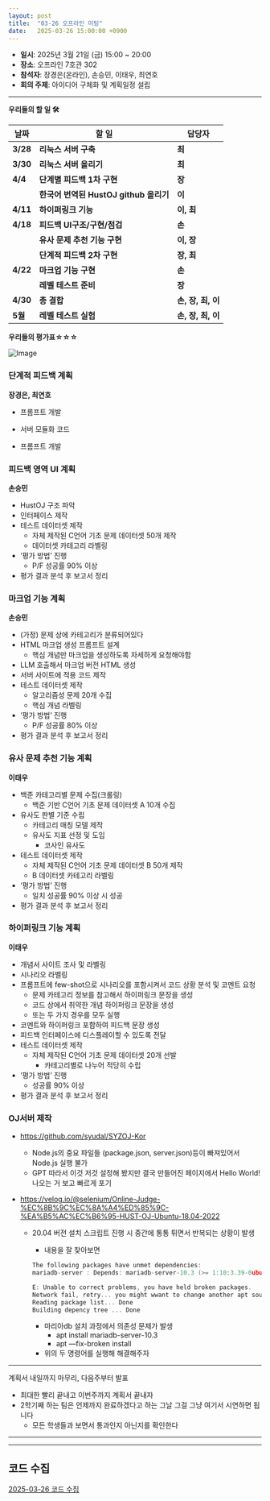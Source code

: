 ```yaml
---
layout: post
title:  "03-26 오프라인 미팅"
date:   2025-03-26 15:00:00 +0900
---
```


- **일시**: 2025년 3월 21일 (금) 15:00 ~ 20:00
- **장소**: 오프라인 7호관 302
- **참석자**: 장경은(온라인), 손승민, 이태우, 최연호
- **회의 주제**: 아이디어 구체화 및 계획일정 설립

---

**우리들의 할 일 🛠️**

| **날짜** | **할 일** | **담당자** |
| --- | --- | --- |
| **3/28** | **리눅스 서버 구축** | **최** |
| **3/30** | **리눅스 서버 올리기** | **최** |
| **4/4** | **단계별 피드백 1차 구현** | **장** |
|  | **한국어 번역된 HustOJ github 올리기** | **이** |
| **4/11** | **하이퍼링크 기능** | **이, 최**  |
| **4/18** | **피드백 UI구조/구현/점검** | **손** |
|  | **유사 문제 추천 기능 구현** | **이, 장** |
|  | **단계적 피드백 2차 구현** | **장, 최** |
| **4/22** | **마크업 기능 구현** | **손** |
|  | **레벨 테스트 준비** | **장** |
| **4/30** | **총 결합** | **손, 장, 최, 이** |
| **5월**  | **레벨 테스트 실험** | **손, 장, 최, 이** |

**우리들의 평가표☆☆☆**

![Image](https://github.com/user-attachments/assets/1a9632e3-726e-403b-9ce0-1342bb61c1be)

### 단계적 피드백 계획

**장경은, 최연호**

- 프롬프트 개발
- 서버 모듈화 코드

- 프롬프트 개발

### 피드백 영역 UI 계획

**손승민**

- HustOJ 구조 파악
- 인터페이스 제작
- 테스트 데이터셋 제작
    - 자체 제작된 C언어 기초 문제 데이터셋 50개 제작
    - 데이터셋 카테고리 라벨링
- ‘평가 방법’ 진행
    - P/F 성공률 90% 이상
- 평가 결과 분석 후 보고서 정리

### 마크업 기능 계획

**손승민**

- (가정) 문제 상에 카테고리가 분류되어있다
- HTML 마크업 생성 프롬프트 설계
    - 핵심 개념만 마크업을 생성하도록 자세하게 요청해야함
- LLM 호출해서 마크업 버전 HTML 생성
- 서버 사이트에 적용 코드 제작
- 테스트 데이터셋 제작
    - 알고리즘성 문제 20개 수집
    - 핵심 개념 라벨링
- ‘평가 방법’ 진행
    - P/F 성공률 80% 이상
- 평가 결과 분석 후 보고서 정리

### 유사 문제 추천 기능 계획

**이태우**

- 백준 카테고리별 문제 수집(크롤링)
    - 백준 기반 C언어 기초 문제 데이터셋 A 10개 수집
- 유사도 판별 기준 수립
    - 카테고리 매칭 모델 제작
    - 유사도 지표 선정 및 도입
        - 코사인 유사도
- 테스트 데이터셋 제작
    - 자체 제작된 C언어 기초 문제 데이터셋 B 50개 제작
    - B 데이터셋 카테고리 라벨링
- ‘평가 방법’ 진행
    - 일치 성공률 90% 이상 시 성공
- 평가 결과 분석 후 보고서 정리

### 하이퍼링크 기능 계획

**이태우**

- 개념서 사이트 조사 및 라벨링
- 시나리오 라벨링
- 프롬프트에 few-shot으로 시나리오를 포함시켜서 코드 상황 분석 및 코멘트 요청
    - 문제 카테고리 정보를 참고해서 하이퍼링크 문장을 생성
    - 코드 상에서 취약한 개념 하이퍼링크 문장을 생성
    - 또는 두 가지 경우를 모두 실행
- 코멘트와 하이퍼링크 포함하여 피드백 문장 생성
- 피드백 인터페이스에 디스플레이할 수 있도록 전달
- 테스트 데이터셋 제작
    - 자체 제작된 C언어 기초 문제 데이터셋 20개 선발
        - 카테고리별로 나누어 적당히 수립
- ‘평가 방법’ 진행
    - 성공률 90% 이상
- 평가 결과 분석 후 보고서 정리

### OJ서버 제작

- https://github.com/syudal/SYZOJ-Kor
    - Node.js의 중요 파일들 (package.json, server.json)등이 빠져있어서 Node.js 실행 불가
    - GPT 따라서 이것 저것 설정해 봤지만 결국 만들어진 페이지에서 Hello World! 나오는 거 보고 빠르게 포기

- https://velog.io/@selenium/Online-Judge-%EC%8B%9C%EC%8A%A4%ED%85%9C-%EA%B5%AC%EC%B6%95-HUST-OJ-Ubuntu-18.04-2022
    - 20.04 버전 설치 스크립트 진행 시 중간에 통통 튀면서 반복되는 상황이 발생
        - 내용을 잘 찾아보면
        
        ```c
        The following packages have unmet dependencies:
        mariadb-server : Depends: mariadb-server-10.3 (>= 1:10:3.39-0ubuntu0.20.04.2) but it is not going to be installed
        
        E: Unable to correct problems, you have held broken packages.
        Network fail, retry... you might wwant to change another apt source for install or you might need to add [univerese] [multiverse] to your /etc/apt/sources.list
        Reading package list... Done
        Building depency tree ... Done
        ```
        
        - 마리아db 설치 과정에서 의존성 문제가 발생
            - apt install mariadb-server-10.3
            - apt —fix-broken install
        - 위의 두 명령어를 실행해 해결해주자

---

계획서 내일까지 마무리, 다음주부터 발표

- 최대한 빨리 끝내고 이번주까지 계획서 끝내자
- 2학기째 하는 팀은 언제까지 완료하겠다고 하는 그날 그걸 그냥 여기서 시연하면 됩니다
    - 모든 학생들과 보면서 통과인지 아닌지를 확인한다

---

---

## 코드 수집

[2025-03-26 코드 수집](https://www.notion.so/2025-03-26-1c24378af66f80d3be40cfc984bec1ea?pvs=21)